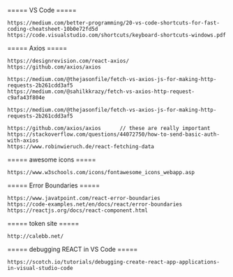 ===== VS Code =====

	https://medium.com/better-programming/20-vs-code-shortcuts-for-fast-coding-cheatsheet-10b0e72fd5d
	https://code.visualstudio.com/shortcuts/keyboard-shortcuts-windows.pdf
	
===== Axios =====

	https://designrevision.com/react-axios/
	https://github.com/axios/axios

	https://medium.com/@thejasonfile/fetch-vs-axios-js-for-making-http-requests-2b261cdd3af5
	https://medium.com/@sahilkkrazy/fetch-vs-axios-http-request-c9afa43f804e

	https://medium.com/@thejasonfile/fetch-vs-axios-js-for-making-http-requests-2b261cdd3af5

	https://github.com/axios/axios		// these are really important
	https://stackoverflow.com/questions/44072750/how-to-send-basic-auth-with-axios 
	https://www.robinwieruch.de/react-fetching-data

===== awesome icons =====

	https://www.w3schools.com/icons/fontawesome_icons_webapp.asp

===== Error Boundaries =====

	https://www.javatpoint.com/react-error-boundaries
	https://code-examples.net/en/docs/react/error-boundaries
	https://reactjs.org/docs/react-component.html
	
===== token site =====

	http://calebb.net/
	
===== debugging REACT in VS Code =====

	https://scotch.io/tutorials/debugging-create-react-app-applications-in-visual-studio-code